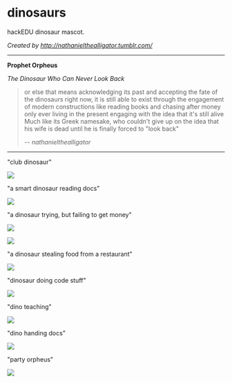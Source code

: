 # dinosaurs

hackEDU dinosaur mascot.

_Created by http://nathanielthealligator.tumblr.com/_

---

**Prophet Orpheus**

_The Dinosaur Who Can Never Look Back_

> or else that means acknowledging its past and accepting the fate of the
> dinosaurs right now, it is still able to exist through the engagement of
> modern constructions
> like reading books and chasing after money
> only ever living in the present
> engaging with the idea that it's still alive
> Much like its Greek namesake, who couldn't give up on the idea that his wife
> is dead until he is finally forced to "look back"
>
> -- <cite>nathanielthealligator</cite>

---

"club dinosaur"

![](club_dinosaur.png)

"a smart dinosaur reading docs"

![](smart_dinosaur_docs.png)

"a dinosaur trying, but failing to get money"

![](money_dinosaur_1.png)

![](money_dinosaur_2.png)

"a dinosaur stealing food from a restaurant"

![](restaurant_dinosaur.png)

"dinosaur doing code stuff"

![](code_dinosaur.png)

"dino teaching"

![](dino_teaching.png)

"dino handing docs"

![](dino_handing_docs.png)

"party orpheus"

![](party_orpheus.png)
